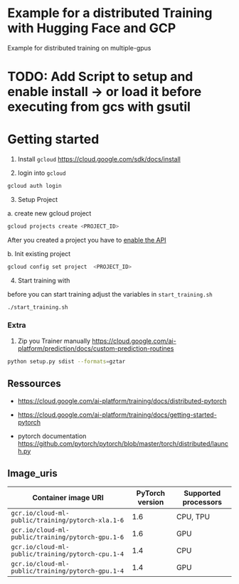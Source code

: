 # Example for a distributed Training with Hugging Face and GCP

Example for distributed training on multiple-gpus

# TODO: Add Script to setup and enable install -> or load it before executing from gcs with gsutil

# Getting started

1. Install `gcloud` https://cloud.google.com/sdk/docs/install

2. login into `gcloud`

```bash
gcloud auth login
```

3. Setup Project

a. create new gcloud project

```bash
gcloud projects create <PROJECT_ID>
```

After you created a project you have to [enable the API](https://console.cloud.google.com/flows/enableapi?apiid=ml.googleapis.com&authuser=3&_ga=2.51847977.1880909477.1613492124-671625421.1584534077&_gac=1.250041588.1613492125.Cj0KCQiA962BBhCzARIsAIpWEL2YIQ_6F49jxU4fLshNuBzidmLM671wecZTzyG7z_aCxrOcCz4lB5caAkL7EALw_wcB)

b. Init existing project

```bash
gcloud config set project  <PROJECT_ID>
```

4. Start training with

before you can start training adjust the variables in `start_training.sh`

```bash
./start_training.sh
```

### Extra

1. Zip you Trainer manually https://cloud.google.com/ai-platform/prediction/docs/custom-prediction-routines

```bash
python setup.py sdist --formats=gztar
```

## Ressources

- https://cloud.google.com/ai-platform/training/docs/distributed-pytorch

- https://cloud.google.com/ai-platform/training/docs/getting-started-pytorch

- pytorch documentation https://github.com/pytorch/pytorch/blob/master/torch/distributed/launch.py

## Image_uris

| Container image URI                               | PyTorch version | Supported processors |
| ------------------------------------------------- | --------------- | -------------------- |
| `gcr.io/cloud-ml-public/training/pytorch-xla.1-6` | 1.6             | CPU, TPU             |
| `gcr.io/cloud-ml-public/training/pytorch-gpu.1-6` | 1.6             | GPU                  |
| `gcr.io/cloud-ml-public/training/pytorch-cpu.1-4` | 1.4             | CPU                  |
| `gcr.io/cloud-ml-public/training/pytorch-gpu.1-4` | 1.4             | GPU                  |
